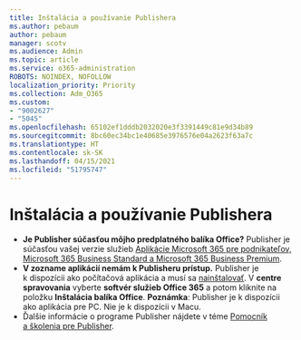 ```yaml
---
title: Inštalácia a používanie Publishera
ms.author: pebaum
author: pebaum
manager: scotv
ms.audience: Admin
ms.topic: article
ms.service: o365-administration
ROBOTS: NOINDEX, NOFOLLOW
localization_priority: Priority
ms.collection: Adm_O365
ms.custom:
- "9002627"
- "5045"
ms.openlocfilehash: 65102ef1dddb2032020e3f3391449c81e9d34b89
ms.sourcegitcommit: 8bc60ec34bc1e40685e3976576e04a2623f63a7c
ms.translationtype: HT
ms.contentlocale: sk-SK
ms.lasthandoff: 04/15/2021
ms.locfileid: "51795747"
---
```

# <a name="install-and-use-publisher"></a>Inštalácia a používanie Publishera

- **Je Publisher súčasťou môjho predplatného balíka Office?** Publisher je súčasťou vašej verzie služieb [Aplikácie Microsoft 365 pre podnikateľov, Microsoft 365 Business Standard a Microsoft 365 Business Premium](https://products.office.com/compare-all-microsoft-office-products?activetab=tab:primaryr2).
- **V zozname aplikácií nemám k Publisheru prístup.**  Publisher je k dispozícii ako počítačová aplikácia a musí sa [nainštalovať](https://support.office.com/article/Install-Office-apps-from-Office-365-dcf2d841-dac7-455b-9a77-fc8f7ee92702). V **centre spravovania** vyberte **softvér služieb Office 365** a potom kliknite na položku **Inštalácia balíka Office**. **Poznámka**: Publisher je k dispozícii ako aplikácia pre PC. Nie je k dispozícii v Macu.
- Ďalšie informácie o programe Publisher nájdete v téme [Pomocník a školenia pre Publisher](https://support.office.com/publisher).
